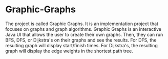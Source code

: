 # Graphic-Graphs
The project is called Graphic Graphs. It is an implementation project that focuses on graphs and graph algorithms.
Graphic Graphs is an interactive Java UI that allows the user to create their own graphs. Then, they can run BFS, DFS,
or Dijkstra's on their graphs and see the results. For DFS, the resulting graph will display start/finish times. For
Dijkstra's, the resulting graph will display the edge weights in the shortest path tree.

